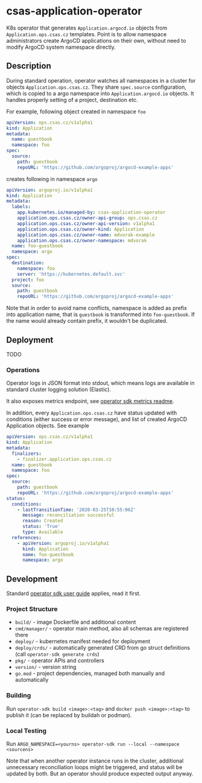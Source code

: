 # csas-application-operator

K8s operator that generates `Application.argocd.io` objects from `Application.ops.csas.cz` templates.
Point is to allow namespace administrators create ArgoCD applications on their own, without need to modify ArgoCD
system namespace directly.

## Description

During standard operation, operator watches all namespaces in a cluster for objects `Application.ops.csas.cz`.
They share `spec.source` configuration, which is copied to a argo namespace into `Application.argocd.io` objects. It handles
properly setting of a project, destination etc.

For example, following object created in namespace `foo`
```yaml
apiVersion: ops.csas.cz/v1alpha1
kind: Application
metadata:
  name: guestbook
  namespace: foo
spec:
  source:
    path: guestbook
    repoURL: 'https://github.com/argoproj/argocd-example-apps'
```

creates following in namespace `argo`
```yaml
apiVersion: argoproj.io/v1alpha1
kind: Application
metadata:
  labels:
    app.kubernetes.io/managed-by: csas-application-operator
    application.ops.csas.cz/owner-api-group: ops.csas.cz
    application.ops.csas.cz/owner-api-version: v1alpha1
    application.ops.csas.cz/owner-kind: Application
    application.ops.csas.cz/owner-name: mdvorak-example
    application.ops.csas.cz/owner-namespace: mdvorak
  name: foo-guestbook
  namespace: argo
spec:
  destination:
    namespace: foo
    server: 'https://kubernetes.default.svc'
  project: foo
  source:
    path: guestbook
    repoURL: 'https://github.com/argoproj/argocd-example-apps'
```

Note that in order to avoid name conflicts, namespace is added as prefix into application name, that is `guestbook`
is transformed into `foo-guestbook`. If the name would already contain prefix, it wouldn't be duplicated.

## Deployment

TODO

### Operations

Operator logs in JSON format into stdout, which means logs are available in standard cluster logging solution (Elastic).

It also exposes metrics endpoint, see 
[operator sdk metrics readme](https://github.com/operator-framework/operator-sdk/blob/master/doc/user/metrics/README.md).

In addition, every `Application.ops.csas.cz` have status updated with conditions (either success or error message), and
list of created ArgoCD Application objects. See example

```yaml
apiVersion: ops.csas.cz/v1alpha1
kind: Application
metadata:
  finalizers:
    - finalizer.application.ops.csas.cz
  name: guestbook
  namespace: foo
spec:
  source:
    path: guestbook
    repoURL: 'https://github.com/argoproj/argocd-example-apps'
status:
  conditions:
    - lastTransitionTime: '2020-03-25T10:55:06Z'
      message: reconciliation successful
      reason: Created
      status: 'True'
      type: Available
  references:
    - apiVersion: argoproj.io/v1alpha1
      kind: Application
      name: foo-guestbook
      namespace: argo
```

## Development

Standard [operator sdk user guide](https://github.com/operator-framework/operator-sdk/blob/master/doc/user-guide.md)
applies, read it first.

### Project Structure

* `build/` - image Dockerfile and additional content
* `cmd/manager/` - operator main method, also all schemas are registered there
* `deploy/` - kubernetes manifest needed for deployment
* `deploy/crds/` - automatically generated CRD from go struct definitions (call `operator-sdk generate crds`)
* `pkg/` - operator APIs and controllers
* `version/` - version string
* `go.mod` - project dependencies, managed both manually and automatically

### Building

Run `operator-sdk build <image>:<tag>` and `docker push <image>:<tag>` to publish it (can be replaced by buildah or podman).

### Local Testing

Run `ARGO_NAMESPACE=<yourns> operator-sdk run --local --namespace <sourcens>`

Note that when another operator instance runs in the cluster, additional unnecessary reconciliation loops might be 
triggered, and status will be updated by both. But an operator should produce expected output anyway.
